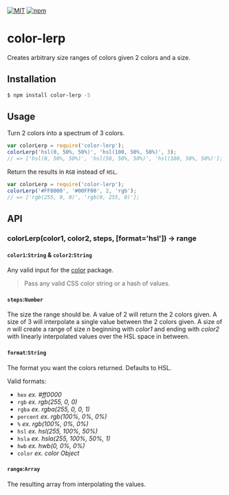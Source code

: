 [![MIT](https://img.shields.io/npm/l/color-lerp.svg?style=flat-square)](http://opensource.org/licenses/MIT)
[![npm](https://img.shields.io/npm/v/color-lerp.svg?style=flat-square)](https://www.npmjs.com/package/color-lerp)

# color-lerp

Creates arbitrary size ranges of colors given 2 colors and a size.

## Installation

```bash
$ npm install color-lerp -S
```

## Usage

Turn 2 colors into a spectrum of 3 colors.

```js
var colorLerp = require('color-lerp');
colorLerp('hsl(0, 50%, 50%)', 'hsl(100, 50%, 50%)', 3);
// => ['hsl(0, 50%, 50%)', 'hsl(50, 50%, 50%)', 'hsl(100, 50%, 50%)'];
```

Return the results in `RGB` instead of `HSL`.
```js
var colorLerp = require('color-lerp');
colorLerp('#FF0000', '#00FF00', 2, 'rgb');
// => ['rgb(255, 0, 0)', 'rgb(0, 255, 0)'];
```

## API

### colorLerp(color1, color2, steps, [format='hsl']) -> range

#### `color1`:`String` & `color2`:`String`

Any valid input for the [color](https://www.npmjs.com/package/color) package.
> Pass any valid CSS color string or a hash of values.

#### `steps`:`Number`

The size the range should be.
A value of 2 will return the 2 colors given.
A size of 3 will interpolate a single value between the 2 colors given.
A size of *n* will create a range of size *n*
	beginning with *color1* and ending with *color2*
	with linearly interpolated values over the HSL space in between.

#### `format`:`String`

The format you want the colors returned.
Defaults to HSL.

Valid formats:
* `hex` *ex. #ff0000*
* `rgb` *ex. rgb(255, 0, 0)*
* `rgba` *ex. rgba(255, 0, 0, 1)*
* `percent` *ex. rgb(100%, 0%, 0%)*
* `%` *ex. rgb(100%, 0%, 0%)*
* `hsl` *ex. hsl(255, 100%, 50%)*
* `hsla` *ex. hsla(255, 100%, 50%, 1)*
* `hwb` *ex. hwb(0, 0%, 0%)*
* `color` *ex. color Object*

#### `range`:`Array`

The resulting array from interpolating the values.
